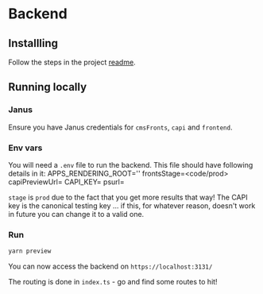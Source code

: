 # Backend

## Installling

Follow the steps in the project [readme](https://github.com/guardian/editions/blob/master/README.md).

## Running locally

### Janus

Ensure you have Janus credentials for `cmsFronts`, `capi` and `frontend`.

### Env vars

You will need a `.env` file to run the backend. This file should have following details in it:
APPS_RENDERING_ROOT='<apps rendering url>'
frontsStage=<code/prod>
capiPreviewUrl=<capi preview url>
CAPI_KEY=<a capi key>
psurl=<preview printsent url>

`stage` is `prod` due to the fact that you get more results that way! The CAPI key is the canonical testing key ... if this, for whatever reason, doesn't work in future you can change it to a valid one.

### Run

```bash
yarn preview
```

You can now access the backend on `https://localhost:3131/`

The routing is done in `index.ts` - go and find some routes to hit!
